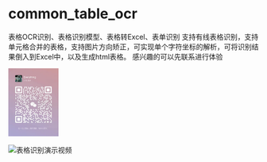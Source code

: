 # common_table_ocr
表格OCR识别、表格识别模型、表格转Excel、表单识别 支持有线表格识别，支持单元格合并的表格，支持图片方向矫正，可实现单个字符坐标的解析，可将识别结果倒入到Excel中，以及生成html表格。 感兴趣的可以先联系进行体验

<img src="https://github.com/llaipython/common_table_ocr/blob/main/.gitignore/v.jpg" width="20%">



![表格识别演示视频](https://github.com/llaipython/common_table_ocr/blob/main/.gitignore/tinywow_%E8%A1%A8%E6%A0%BC%E8%AF%86%E5%88%AB_63545633.gif)

